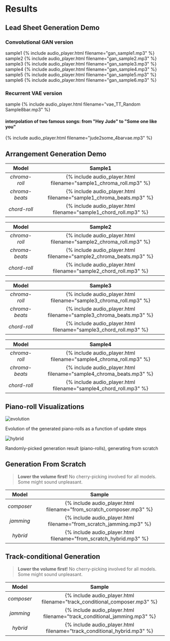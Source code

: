# Results

## Lead Sheet Generation Demo
### Convolutional GAN version
sample1 {% include audio_player.html filename="gan_sample1.mp3" %}
sample2 {% include audio_player.html filename="gan_sample2.mp3" %}
sample3 {% include audio_player.html filename="gan_sample3.mp3" %}
sample4 {% include audio_player.html filename="gan_sample4.mp3" %}
sample5 {% include audio_player.html filename="gan_sample5.mp3" %}
sample6 {% include audio_player.html filename="gan_sample6.mp3" %}

### Recurrent VAE version
sample {% include audio_player.html filename="vae_TT_Random Sample8bar.mp3" %}

#### interpolation of two famous songs: from "Hey Jude" to "Some one like you"
{% include audio_player.html filename="jude2some_4barvae.mp3" %}


## Arrangement Generation Demo

| Model          | Sample1 |
|:--------------:|:-------:|
| *chroma-roll*  | {% include audio_player.html filename="sample1_chroma_roll.mp3" %} |
| *chroma-beats* | {% include audio_player.html filename="sample1_chroma_beats.mp3" %} |
| *chord-roll*   | {% include audio_player.html filename="sample1_chord_roll.mp3" %} |

| Model          | Sample2 |
|:--------------:|:-------:|
| *chroma-roll*  | {% include audio_player.html filename="sample2_chroma_roll.mp3" %} |
| *chroma-beats* | {% include audio_player.html filename="sample2_chroma_beats.mp3" %} |
| *chord-roll*   | {% include audio_player.html filename="sample2_chord_roll.mp3" %} |

| Model          | Sample3 |
|:--------------:|:-------:|
| *chroma-roll*  | {% include audio_player.html filename="sample3_chroma_roll.mp3" %} |
| *chroma-beats* | {% include audio_player.html filename="sample3_chroma_beats.mp3" %} |
| *chord-roll*   | {% include audio_player.html filename="sample3_chord_roll.mp3" %} |

| Model          | Sample4 |
|:--------------:|:-------:|
| *chroma-roll*  | {% include audio_player.html filename="sample4_chroma_roll.mp3" %} |
| *chroma-beats* | {% include audio_player.html filename="sample4_chroma_beats.mp3" %} |
| *chord-roll*   | {% include audio_player.html filename="sample4_chord_roll.mp3" %} |


## Piano-roll Visualizations

![evolution](figs/evolution.png)
<p class="caption">Evolution of the generated piano-rolls as a function of update steps</p>

![hybrid](figs/hybrid.png)
<p class="caption">Randomly-picked generation result (piano-rolls), generating from scratch</p>

## Generation From Scratch

> **Lower the volume first!**
No cherry-picking involved for all models. Some might sound unpleasant.

| Model      | Sample |
|:----------:|:-------:|
| *composer* | {% include audio_player.html filename="from_scratch_composer.mp3" %} |
| *jamming*  | {% include audio_player.html filename="from_scratch_jamming.mp3" %} |
| *hybrid*   | {% include audio_player.html filename="from_scratch_hybrid.mp3" %} |

## Track-conditional Generation

> **Lower the volume first!**
No cherry-picking involved for all models. Some might sound unpleasant.

| Model      | Sample |
|:----------:|:------:|
| *composer* | {% include audio_player.html filename="track_conditional_composer.mp3" %} |
| *jamming*  | {% include audio_player.html filename="track_conditional_jamming.mp3" %} |
| *hybrid*   | {% include audio_player.html filename="track_conditional_hybrid.mp3" %} |


